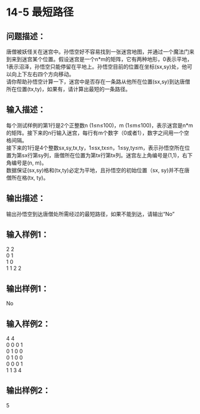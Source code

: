 # 14-5 最短路径

## 问题描述：
唐僧被妖怪关在迷宫中。孙悟空好不容易找到一张迷宫地图，并通过一个魔法门来到来到迷宫某个位置。假设迷宫是一个n*m的矩阵，它有两种地形，0表示平地，1表示沼泽，孙悟空只能停留在平地上。孙悟空目前的位置在坐标(sx,sy)处，他可以向上下左右四个方向移动。</br>
请你帮助孙悟空计算一下，迷宫中是否存在一条路从他所在位置(sx,sy)到达唐僧所在位置(tx,ty)，如果有，请计算出最短的一条路径。
## 输入描述：
每个测试样例的第1行是2个正整数n (1≤n≤100)，m (1≤m≤100)，表示迷宫是n*m的矩阵。接下来的n行输入迷宫，每行有m个数字（0或者1），数字之间用一个空格间隔。</br>
接下来的1行是4个整数sx,sy,tx,ty，1≤sx,tx≤n，1≤sy,ty≤m，表示孙悟空所在位置为第sx行第sy列，唐僧所在位置为第tx行第tx列。迷宫左上角编号是(1,1)，右下角编号是(n, m)。</br>
数据保证(sx,sy)格和(tx,ty)必定为平地，且孙悟空的初始位置（sx, sy)并不在唐僧所在格(tx, ty)。
## 输出描述：
输出孙悟空到达唐僧处所需经过的最短路径，如果不能到达，请输出“No”
## 输入样例1：
2 2</br>
0 1</br>
1 0</br>
1 1 2 2</br>
## 输出样例1：
No
## 输入样例2：
4 4 </br>
0 0 0 1</br>
0 1 0 0</br>
0 1 0 0 </br>
0 0 0 1</br>
1 1 3 4</br>
## 输出样例2：
5